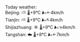 Today weather:  
Beijing: ⛅️  🌡️+9°C 🌬️←4km/h  
Tianjin: ⛅️  🌡️+9°C 🌬️↖4km/h  
Shijiazhuang: ☀️   🌡️+9°C 🌬️↘4km/h  
Tangshan: ☁️   🌡️+8°C 🌬️←7km/h  
